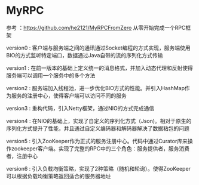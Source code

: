 # MyRPC

参考 ：https://github.com/he2121/MyRPCFromZero
从零开始完成一个RPC框架

version0 : 客户端与服务端之间的通讯通过Socket编程的方式实现，服务端使用BIO的方式监听特定端口，数据通过Java自带的流的序列化方式传输

version1 : 在前一版本的基础上定义统一的消息格式，并加入动态代理和反射使得服务端可以调用一个服务中的多个方法

version2 : 服务端加入线程池，进一步优化BIO方式的性能。并引入HashMap作为服务的注册中心，使得客户端可以访问不同的服务

version3 : 重构代码，引入Netty框架，通过NIO的方式完成通信

version4 : 在NIO的基础上，实现了自定义的序列化方式（Json)。相对于原生的序列化方式提升了性能，并且通过自定义编码器和解码器解决了数据粘包的问题

version5 : 引入ZooKeeper作为正式的服务注册中心。代码中通过Curator库来操作zookeeper客户端。实现了完整的RPC中的三个角色：服务提供者，服务消费者，注册中心

version6 : 引入负载均衡策略，实现了2种策略（随机和轮询）。使得ZooKeeper可以根据负载均衡策略返回适合的服务器地址
